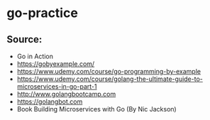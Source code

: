 # go-practice

## Source:
* Go in Action
* https://gobyexample.com/
* https://www.udemy.com/course/go-programming-by-example
* https://www.udemy.com/course/golang-the-ultimate-guide-to-microservices-in-go-part-1
* http://www.golangbootcamp.com
* https://golangbot.com
* Book Building Microservices with Go (By Nic Jackson)